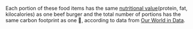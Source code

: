 
Each portion of these food items has the same [nutritional value](https://ourworldindata.org/explorers/food-footprints?uniformYAxis=0&Commodity+or+Specific+Food+Product=Specific+food+products&Environmental+Impact=Carbon+footprint&Kilogram+%2F+Protein+%2F+Calories=Compare+nutritional+units&By+stage+of+supply+chain=false&country=Beefburger~Pizza~Vegetable+lasagne~Beef+%28beef+herd%29~Lamb+%26+Mutton~Beef+%28dairy+herd%29~Prawns+%28farmed%29~Cheese~Pig+Meat~Poultry+Meat~Milk~Maize~Wheat+%26+Rye~Peas~Beef+burger~Vegetarian+curry~Chocolate+cake~Milk+chocolate~Frozen+roast+potatoes~Porridge+%28oatmeal%29~Muesli~Cereal+bars~Vegan+pizza)(protein, fat, kilocalories) as one beef burger and the total number of portions has the same carbon footprint as one 🍔, according to data from [Our World in Data](https://ourworldindata.org/explorers/food-footprints).
